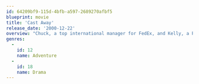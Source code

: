 ```yaml
---
id: 64209bf9-115d-4bfb-a597-2689270afbf5
blueprint: movie
title: 'Cast Away'
release_date: '2000-12-22'
overview: "Chuck, a top international manager for FedEx, and Kelly, a Ph.D. student, are in love and heading towards marriage. Then Chuck's plane to Malaysia ditches at sea during a terrible storm. He's the only survivor, and he washes up on a tiny island with nothing but some flotsam and jetsam from the aircraft's cargo."
genres:
  -
    id: 12
    name: Adventure
  -
    id: 18
    name: Drama
---
```

